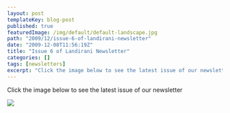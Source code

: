```yaml
---
layout: post
templateKey: blog-post
published: true
featuredImage: /img/default/default-landscape.jpg
path: "2009/12/issue-6-of-landirani-newsletter"
date: "2009-12-08T11:56:19Z"
title: "Issue 6 of Landirani Newsletter"
categories: []
tags: [newsletters]
excerpt: "Click the image below to see the latest issue of our newsletter"
---
```


Click the image below to see the latest issue of our newsletter

[![](https://www.landirani.org/image_library/news/full_size/4b1e69d01484eissue_6_newsletter.jpg)](/pdfs/newsletters/Newsletter_issue_6.pdf)
